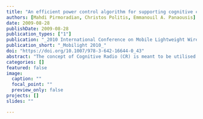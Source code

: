 ```yaml
---
title: "An efficient power control algorithm for supporting cognitive communications in shared spectrum areas"
authors: [Mahdi Pirmoradian, Christos Politis, Emmanouil A. Panaousis]
date: 2009-08-28
publishDate: 2009-08-28
publication_types: ["1"]
publication: "_2010 International Conference on Mobile Lightweight Wireless Systems_"
publication_short: "_Mobilight 2010_"
doi: "https://doi.org/10.1007/978-3-642-16644-0_43"
abstract: "The concept of Cognitive Radio (CR) is meant to be utilised by both licensed and license-exempt users that coexist in a shared spectrum area whenever they need to avoid causing unaffordable interference to each other by following some rules. In fact, primary users should be protected by any license-exempt transmission. To this end, power control is a pivotal mechanism to be used for interference management in these scenarios. Especially, transmit power control is a vehicle to mitigate interference, in presence of CR technology, when primary receivers are attempting to reach a desired Signal-to Interference Noise Ratio (SINR) level. In this work we assume that a CR network relies on the same spectrum area with a primary network. Our scope is to measure the introduced interference level caused by the CR transmitter and to properly modify its power to allow a legacy user to reach a required SINR according to location of the primary user in presence of interference. A series of results are presented to prove the efficiency of our proposed scheme."
categories: []
featured: false
image:
  caption: ""
  focal_point: ""
  preview_only: false
projects: []
slides: ""

---
```

